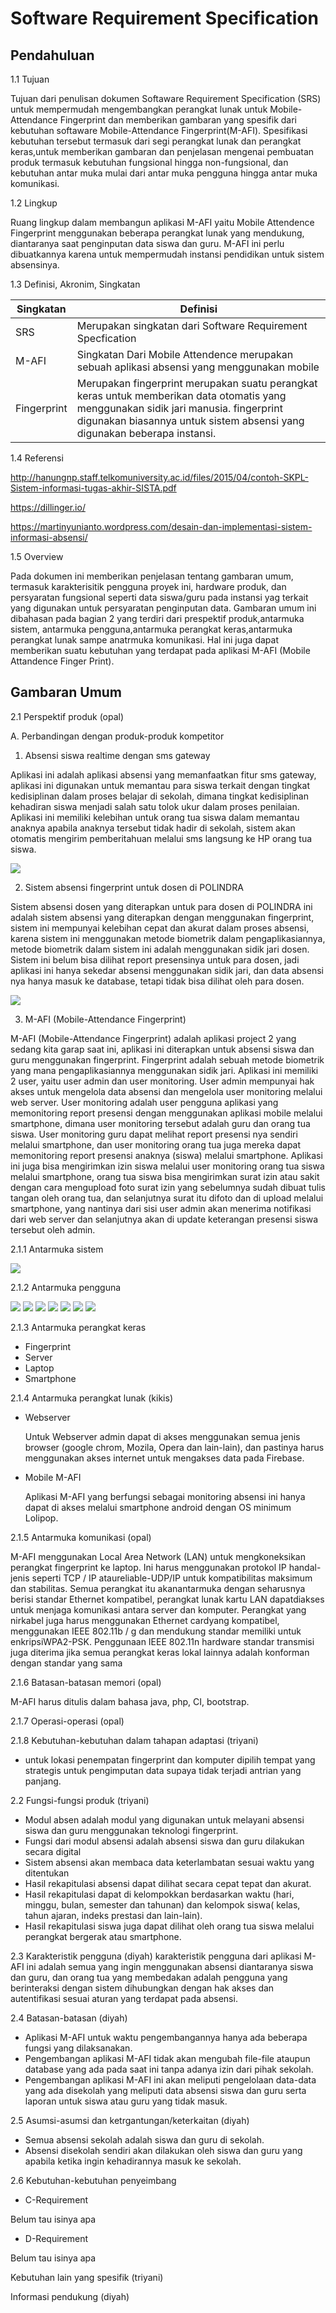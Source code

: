 # Software Requirement Specification #

## Pendahuluan ##

1.1 Tujuan

Tujuan dari penulisan dokumen Softaware Requirement Specification (SRS) untuk mempermudah mengembangkan perangkat lunak untuk Mobile-Attendance Fingerprint
dan memberikan gambaran yang spesifik dari kebutuhan softaware Mobile-Attendance Fingerprint(M-AFI). Spesifikasi kebutuhan tersebut termasuk dari segi perangkat lunak dan perangkat keras,untuk memberikan gambaran dan 
penjelasan mengenai pembuatan produk termasuk kebutuhan fungsional hingga non-fungsional, dan kebutuhan antar muka mulai dari antar muka pengguna hingga antar muka komunikasi.

1.2 Lingkup

Ruang lingkup dalam membangun aplikasi M-AFI yaitu Mobile Attendence Fingerprint menggunakan beberapa perangkat lunak yang mendukung, diantaranya saat penginputan data siswa dan guru. M-AFI ini perlu dibuatkannya karena untuk mempermudah instansi pendidikan untuk sistem absensinya.


1.3 Definisi, Akronim, Singkatan



Singkatan | Definisi 
| ------ | ------ |
| SRS | Merupakan singkatan dari Software Requirement Specfication |
| M-AFI | Singkatan Dari Mobile Attendence merupakan sebuah aplikasi absensi yang menggunakan mobile  |
|Fingerprint| Merupakan fingerprint merupakan suatu perangkat keras untuk memberikan data otomatis yang menggunakan sidik jari manusia. fingerprint digunakan biasannya untuk sistem absensi yang digunakan beberapa instansi.|

1.4 Referensi

http://hanungnp.staff.telkomuniversity.ac.id/files/2015/04/contoh-SKPL-Sistem-informasi-tugas-akhir-SISTA.pdf

https://dillinger.io/

https://martinyunianto.wordpress.com/desain-dan-implementasi-sistem-informasi-absensi/

1.5 Overview

Pada dokumen ini memberikan penjelasan tentang gambaran umum, termasuk karakterisitik pengguna proyek ini, hardware produk, dan persyaratan fungsional seperti data siswa/guru pada instansi yag terkait yang digunakan untuk persyaratan penginputan data. Gambaran umum ini dibahasan pada bagian 2 yang terdiri dari prespektif produk,antarmuka sistem, antarmuka pengguna,antarmuka perangkat keras,antarmuka perangkat lunak sampe anatrmuka komunikasi. Hal ini juga dapat memberikan suatu kebutuhan yang terdapat pada aplikasi M-AFI (Mobile Attandence Finger Print).


## Gambaran Umum ##

2.1 Perspektif produk (opal)

A.	Perbandingan dengan produk-produk kompetitor

1.	Absensi siswa realtime dengan sms gateway

Aplikasi ini adalah aplikasi absensi yang memanfaatkan fitur sms gateway, aplikasi ini digunakan untuk memantau para siswa terkait dengan tingkat kedisiplinan dalam proses belajar di sekolah, dimana tingkat kedisiplinan kehadiran siswa menjadi salah satu tolok ukur dalam proses penilaian. 
Aplikasi ini memiliki kelebihan untuk orang tua siswa dalam memantau anaknya apabila anaknya tersebut tidak hadir di sekolah, sistem akan otomatis mengirim pemberitahuan melalui sms langsung ke HP orang tua siswa.

![](gambar/Absensi_siswa.png)

2.	Sistem absensi fingerprint untuk dosen di POLINDRA

Sistem absensi dosen yang diterapkan untuk para dosen di POLINDRA ini adalah sistem absensi yang diterapkan dengan menggunakan fingerprint, sistem ini mempunyai kelebihan cepat dan akurat dalam proses absensi, karena sistem ini menggunakan metode biometrik dalam pengaplikasiannya, metode biometrik dalam sistem ini adalah menggunakan sidik jari dosen.
Sistem ini belum bisa dilihat report presensinya untuk para dosen, jadi aplikasi ini hanya sekedar absensi menggunakan sidik jari, dan data absensi nya hanya masuk ke database, tetapi tidak bisa dilihat oleh para dosen.

![](gambar/absensi_polindra.jpg)

3.	M-AFI (Mobile-Attendance Fingerprint)

M-AFI (Mobile-Attendance Fingerprint) adalah aplikasi project 2 yang sedang kita garap saat ini, aplikasi ini diterapkan untuk absensi siswa dan guru menggunakan fingerprint. Fingerprint adalah sebuah metode biometrik yang mana pengaplikasiannya menggunakan sidik jari.
Aplikasi ini memiliki 2 user, yaitu user admin dan user monitoring. User admin mempunyai hak akses untuk mengelola data absensi dan mengelola user monitoring melalui web server. User monitoring adalah user pengguna aplikasi yang memonitoring report presensi dengan menggunakan aplikasi mobile melalui smartphone, dimana user monitoring tersebut adalah guru dan orang tua siswa. User monitoring guru dapat melihat report presensi nya sendiri melalui smartphone, dan user monitoring orang tua  juga mereka dapat memonitoring report presensi anaknya (siswa) melalui smartphone.
Aplikasi ini juga bisa mengirimkan izin siswa melalui user monitoring orang tua siswa melalui smartphone, orang tua siswa bisa mengirimkan surat izin atau sakit dengan cara mengupload foto surat izin yang sebelumnya sudah dibuat tulis tangan oleh orang tua, dan selanjutnya surat itu difoto dan di upload melalui smartphone, yang nantinya dari sisi user admin akan menerima notifikasi dari web server dan selanjutnya akan di update keterangan presensi siswa tersebut oleh admin.



2.1.1 Antarmuka sistem 

![](gambar/Antarmuka_pengguna.png)

2.1.2 Antarmuka pengguna

![](gambar/splash.png)
![](gambar/login.png)
![](gambar/dashboard.png)
![](gambar/slidebar.png)
![](gambar/logout_dan_gantipass.png)
![](gambar/gantipass.png)
![](gambar/izinsiswa.png)

2.1.3 Antarmuka perangkat keras

- Fingerprint
- Server
- Laptop
- Smartphone

2.1.4 Antarmuka perangkat lunak (kikis)

- Webserver

	Untuk Webserver admin dapat di akses menggunakan semua jenis browser (google chrom, Mozila, Opera dan lain-lain), dan pastinya harus menggunakan akses internet untuk mengakses data pada Firebase.


- Mobile M-AFI

	Aplikasi M-AFI yang berfungsi sebagai monitoring absensi ini hanya dapat di akses melalui smartphone android dengan OS minimum Lolipop.

2.1.5 Antarmuka komunikasi (opal)

M-AFI menggunakan Local Area Network (LAN) untuk mengkoneksikan perangkat fingerprint ke laptop. Ini harus menggunakan protokol IP handal-jenis seperti TCP / IP ataureliable-UDP/IP untuk kompatibilitas maksimum dan stabilitas. Semua perangkat itu akanantarmuka dengan seharusnya berisi standar Ethernet kompatibel, perangkat lunak kartu LAN dapatdiakses untuk menjaga komunikasi antara server dan komputer. Perangkat yang nirkabel juga harus menggunakan Ethernet cardyang kompatibel, menggunakan IEEE 802.11b / g dan mendukung standar memiliki untuk enkripsiWPA2-PSK. Penggunaan IEEE 802.11n hardware standar transmisi juga diterima jika semua perangkat keras lokal lainnya adalah konforman dengan standar yang sama


2.1.6 Batasan-batasan memori (opal)

M-AFI harus ditulis dalam bahasa java, php, CI, bootstrap.

2.1.7 Operasi-operasi (opal)

2.1.8 Kebutuhan-kebutuhan dalam tahapan adaptasi (triyani)

- untuk lokasi penempatan fingerprint dan komputer dipilih tempat yang strategis untuk pengimputan data supaya tidak terjadi antrian yang panjang.


2.2 Fungsi-fungsi produk (triyani)

- Modul absen adalah modul yang digunakan untuk melayani absensi siswa dan guru menggunakan teknologi fingerprint.
- Fungsi dari modul absensi adalah absensi siswa dan guru dilakukan secara digital
- Sistem absensi akan membaca data keterlambatan sesuai waktu yang ditentukan
- Hasil rekapitulasi absensi dapat dilihat secara cepat tepat dan akurat. 
- Hasil rekapitulasi dapat di kelompokkan berdasarkan waktu (hari, minggu, bulan, semester dan tahunan)
dan kelompok siswa( kelas, tahun ajaran, indeks prestasi dan lain-lain).
- Hasil rekapitulasi siswa juga dapat dilihat oleh orang tua siswa melalui perangkat bergerak atau smartphone.

2.3 Karakteristik pengguna (diyah)
karakteristik pengguna dari aplikasi M-AFI ini adalah semua yang ingin menggunakan absensi diantaranya siswa dan guru, 
dan orang tua yang membedakan adalah pengguna yang berinteraksi dengan sistem dihubungkan dengan hak akses dan 
autentifikasi sesuai aturan yang terdapat pada absensi.

2.4 Batasan-batasan (diyah)

 * Aplikasi M-AFI untuk waktu pengembangannya hanya ada beberapa fungsi yang dilaksanakan.
 * Pengembangan aplikasi M-AFI tidak akan mengubah file-file ataupun database yang ada
   pada saat ini tanpa adanya izin dari pihak sekolah.
 * Pengembangan aplikasi M-AFI ini akan meliputi pengelolaan data-data yang ada disekolah
   yang meliputi data absensi siswa dan guru serta laporan untuk siswa atau guru yang tidak 
   masuk.

2.5 Asumsi-asumsi dan ketrgantungan/keterkaitan (diyah)

* Semua absensi sekolah adalah siswa dan guru di sekolah. 
* Absensi disekolah sendiri akan dilakukan oleh siswa dan guru yang apabila ketika ingin kehadirannya masuk ke sekolah.

2.6 Kebutuhan-kebutuhan penyeimbang

- C-Requirement

Belum tau isinya apa

- D-Requirement

Belum tau isinya apa

Kebutuhan lain yang spesifik (triyani)

Informasi pendukung (diyah)
